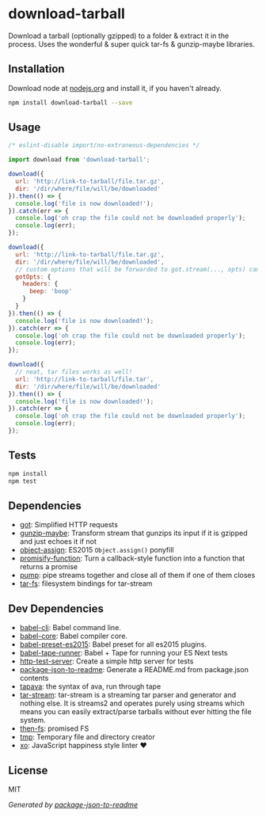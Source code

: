 # download-tarball 

Download a tarball (optionally gzipped) to a folder &amp; extract it in the process. Uses the wonderful &amp; super quick tar-fs &amp; gunzip-maybe libraries.

## Installation

Download node at [nodejs.org](http://nodejs.org) and install it, if you haven't already.

```sh
npm install download-tarball --save
```

## Usage

```js
/* eslint-disable import/no-extraneous-dependencies */

import download from 'download-tarball';

download({
  url: 'http://link-to-tarball/file.tar.gz',
  dir: '/dir/where/file/will/be/downloaded'
}).then(() => {
  console.log('file is now downloaded!');
}).catch(err => {
  console.log('oh crap the file could not be downloaded properly');
  console.log(err);
});

download({
  url: 'http://link-to-tarball/file.tar.gz',
  dir: '/dir/where/file/will/be/downloaded',
  // custom options that will be forwarded to got.stream(..., opts) can also be set
  gotOpts: {
    headers: {
      beep: 'boop'
    }
  }
}).then(() => {
  console.log('file is now downloaded!');
}).catch(err => {
  console.log('oh crap the file could not be downloaded properly');
  console.log(err);
});

download({
  // neat, tar files works as well!
  url: 'http://link-to-tarball/file.tar',
  dir: '/dir/where/file/will/be/downloaded'
}).then(() => {
  console.log('file is now downloaded!');
}).catch(err => {
  console.log('oh crap the file could not be downloaded properly');
  console.log(err);
});

```

## Tests

```sh
npm install
npm test
```

## Dependencies

- [got](https://github.com/sindresorhus/got): Simplified HTTP requests
- [gunzip-maybe](https://github.com/mafintosh/gunzip-maybe): Transform stream that gunzips its input if it is gzipped and just echoes it if not
- [object-assign](https://github.com/sindresorhus/object-assign): ES2015 `Object.assign()` ponyfill
- [promisify-function](https://github.com/jcollado/promisify-function): Turn a callback-style function into a function that returns a promise
- [pump](https://github.com/mafintosh/pump): pipe streams together and close all of them if one of them closes
- [tar-fs](https://github.com/mafintosh/tar-fs): filesystem bindings for tar-stream

## Dev Dependencies

- [babel-cli](https://github.com/babel/babel/tree/master/packages): Babel command line.
- [babel-core](https://github.com/babel/babel/tree/master/packages): Babel compiler core.
- [babel-preset-es2015](https://github.com/babel/babel/tree/master/packages): Babel preset for all es2015 plugins.
- [babel-tape-runner](https://github.com/wavded/babel-tape-runner): Babel + Tape for running your ES Next tests
- [http-test-server](https://github.com/kesla/test-http-server): Create a simple http server for tests
- [package-json-to-readme](https://github.com/zeke/package-json-to-readme): Generate a README.md from package.json contents
- [tapava](https://github.com/kesla/tapava): the syntax of ava, run through tape
- [tar-stream](https://github.com/mafintosh/tar-stream): tar-stream is a streaming tar parser and generator and nothing else. It is streams2 and operates purely using streams which means you can easily extract/parse tarballs without ever hitting the file system.
- [then-fs](https://github.com/then/fs): promised FS
- [tmp](https://github.com/raszi/node-tmp): Temporary file and directory creator
- [xo](https://github.com/sindresorhus/xo): JavaScript happiness style linter ❤️


## License

MIT

_Generated by [package-json-to-readme](https://github.com/zeke/package-json-to-readme)_

